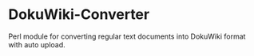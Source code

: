 # DokuWiki-Converter
Perl module for converting regular text documents into DokuWiki format with auto upload.
